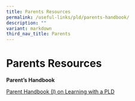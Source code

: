 ```yaml
---
title: Parents Resources
permalink: /useful-links/pld/parents-handbook/
description: ""
variant: markdown
third_nav_title: Parents
---
```

# Parents Resources



**Parent’s Handbook**

[Parent Handbook (I) on Learning with a PLD](/files/Useful%20Links/Parent-Handbook-I-on-Learning-with-a-PLD.pdf)